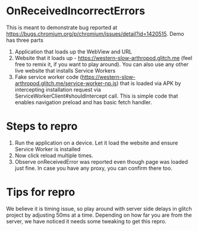 # OnReceivedIncorrectErrors

This is meant to demonstrate bug reported at https://bugs.chromium.org/p/chromium/issues/detail?id=1420515. Demo has three parts

1) Application that loads up the WebView and URL
2) Website that it loads up - https://western-slow-arthropod.glitch.me (feel free to remix it, if you want to play around). You can also use any other live website that installs Service Workers
3) Fake service worker code (https://western-slow-arthropod.glitch.me/service-worker-np.js) that is loaded via APK by intercepting installation request via ServiceWorkerClient#shouldIntercept call. This is simple code that enables navigation preload and has basic fetch handler.

# Steps to repro
1. Run the application on a device. Let it load the website and ensure Service Worker is installed
2. Now click reload multiple times. 
3. Observe onReceivedError was reported even though page was loaded just fine. In case you have any proxy, you can confirm there too. 

# Tips for repro
We believe it is timing issue, so play around with server side delays in glitch project by adjusting 50ms at a time. Depending on how far you are from the server, we have noticed it needs some tweaking to get this repro.
